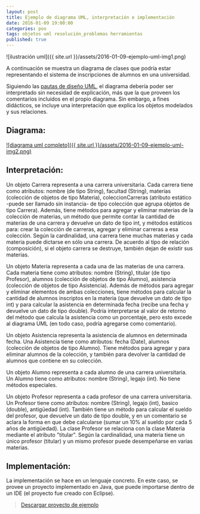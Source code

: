 ```yaml
---
layout: post
title: Ejemplo de diagrama UML, interpretación e implementación
date: 2016-01-09 19:00:00
categories: poo
tags: objetos uml resolución_problemas herramientas
published: true
---
```


![ilustración uml]({{ site.url }}/assets/2016-01-09-ejemplo-uml-img1.png)

A continuación se muestra un diagrama de clases que podría estar representando el sistema de inscripciones de alumnos en una universidad.

Siguiendo las [pautas de diseño UML](/poo/2016/01/09/correcto-diseno-oo.html), el diagrama debería poder ser interpretado sin necesidad de explicación, más que la que proveen los comentarios incluidos en el propio diagrama. Sin embargo, a fines didácticos, se incluye una interpretación que explica los objetos modelados y sus relaciones.


## Diagrama:

[![diagrama uml completo]({{ site.url }}/assets/2016-01-09-ejemplo-uml-img2.png)](/assets/2016-01-09-ejemplo-uml-img2.png)

## Interpretación:

Un objeto Carrera representa a una carrera universitaria. Cada carrera tiene como atributos: nombre (de tipo String), facultad (String), materias (colección de objetos de tipo Materia), coleccionCarreras (atributo estático -puede ser llamado sin instancia- de tipo colección que agrupa objetos de tipo Carrera). Además, tiene métodos para agregar y eliminar materias de la colección de materias, un método que permite contar la cantidad de materias de una carrera y devuelve un dato de tipo int, y métodos estáticos para: crear la colección de carreras, agregar y eliminar carreras a esa colección. Según la cardinalidad, una carrera tiene muchas materias y cada materia puede dictarse en sólo una carrera. De acuerdo al tipo de relación (composición), si el objeto carrera se destruye, también dejan de existir sus materias.

Un objeto Materia representa a cada una de las materias de una carrera. Cada materia tiene como atributos: nombre (String), titular (de tipo Profesor), alumnos (colección de objetos de tipo Alumno), asistencia (colección de objetos de tipo Asistencia). Además de métodos para agregar y eliminar elementos de ambas colecciones, tiene métodos para calcular la cantidad de alumnos inscriptos en la materia (que devuelve un dato de tipo int) y para calcular la asistencia en determinada fecha (recibe una fecha y devuelve un dato de tipo double). Podría interpretarse al valor de retorno del método que calcula la asistencia como un porcentaje, pero esto excede al diagrama UML (en todo caso, podría agregarse como comentario).

Un objeto Asistencia representa la asistencia de alumnos en determinada fecha. Una Asistencia tiene como atributos: fecha (Date), alumnos (colección de objetos de tipo Alumno). Tiene métodos para agregar y para eliminar alumnos de la colección, y también para devolver la cantidad de alumnos que contiene en su colección.

Un objeto Alumno representa a cada alumno de una carrera universitaria. Un Alumno tiene como atributos: nombre (String), legajo (int). No tiene métodos especiales.

Un objeto Profesor representa a cada profesor de una carrera universitaria. Un Profesor tiene como atributos: nombre (String), legajo (int), basico (double), antigüedad (int). También tiene un método para calcular el sueldo del profesor, que devuelve un dato de tipo double, y en un comentario se aclara la forma en que debe calcularse (sumar un 10% al sueldo por cada 5 años de antigüedad). La clase Profesor se relaciona con la clase Materia mediante el atributo "titular". Según la cardinalidad, una materia tiene un único profesor (titular) y un mismo profesor puede desempeñarse en varias materias.


## Implementación:

La implementación se hace en un lenguaje concreto. En este caso, se provee un proyecto implementado en Java, que puede importarse dentro de un IDE (el proyecto fue creado con Eclipse).

> [Descargar proyecto de ejemplo](/assets/2016-01-09-ejemplo-uml-proyecto.zip)
